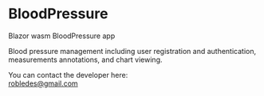 # BloodPressure
Blazor wasm BloodPressure app

Blood pressure management including user registration and authentication, measurements annotations, and chart viewing.

You can contact the developer here:<br />
robledes@gmail.com
